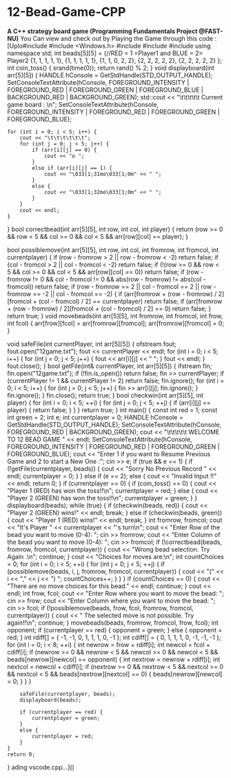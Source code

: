 # 12-Bead-Game-CPP
**A C++ strategy board game (Programming Fundamentals Project @FAST-NU)**
You Can view and check out by Playing the Game through this code : [Uplo#include <iostream>
#include <Windows.h>
#include <fstream>
#include <ctime>
#include <cmath>
using namespace std;
int beads[5][5] = {//RED = 1 =Player1 and BLUE = 2= Player2
	{1, 1, 1, 1, 1},
	{1, 1, 1, 1, 1},
	{1, 1, 0, 2, 2},
	{2, 2, 2, 2, 2},
	{2, 2, 2, 2, 2}
};
int coin_toss() {
	srand(time(0));
	return rand() % 2;
}
void displayboard(int arr[5][5]) {
	HANDLE hConsole = GetStdHandle(STD_OUTPUT_HANDLE);
	SetConsoleTextAttribute(hConsole, FOREGROUND_INTENSITY | FOREGROUND_RED | FOREGROUND_GREEN | FOREGROUND_BLUE | BACKGROUND_RED | BACKGROUND_GREEN);
	std::cout << "\t\t\t\t\t    Current game board  :  \n";
	SetConsoleTextAttribute(hConsole, FOREGROUND_INTENSITY | FOREGROUND_RED | FOREGROUND_GREEN | FOREGROUND_BLUE);

	for (int i = 0; i < 5; i++) {
		cout << "\t\t\t\t\t\t";
		for (int j = 0; j < 5; j++) {
			if (arr[i][j] == 0) {
				cout << "o ";
			}
			else if (arr[i][j] == 1) {
				cout << "\033[1;31mo\033[1;0m" << " ";
			}
			else {
				cout << "\033[1;32mo\033[1;0m" << " ";
			}
		}
		cout << endl;
	}
}
bool correctbead(int arr[5][5], int row, int col, int player) {
	return (row >= 0 && row < 5 && col >= 0 && col < 5 && arr[row][col] == player);
}

bool possiblemove(int arr[5][5], int row, int col, int fromrow, int fromcol, int currentplayer) {
	if (row - fromrow > 2 || row - fromrow < -2) return false;
	if (col - fromcol > 2 || col - fromcol < -2) return false;
	if (!(row >= 0 && row < 5 && col >= 0 && col < 5 && arr[row][col] == 0)) return false;
	if (row - fromrow != 0 && col - fromcol != 0 && abs(row - fromrow) != abs(col - fromcol)) return false;
	if (row - fromrow == 2 || col - fromcol == 2 || row - fromrow == -2 || col - fromcol == -2) {
		if (arr[fromrow + (row - fromrow) / 2][fromcol + (col - fromcol) / 2] == currentplayer) return false;
		if (arr[fromrow + (row - fromrow) / 2][fromcol + (col - fromcol) / 2] == 0) return false;
	}
	return true;
}
void movebeads(int arr[5][5], int fromrow, int fromcol, int frow, int fcol) {
	arr[frow][fcol] = arr[fromrow][fromcol];
	arr[fromrow][fromcol] = 0;
}


void safeFile(int currentPlayer, int arr[5][5])
{
	ofstream fout;
	fout.open("12game.txt");
	fout << currentPlayer << endl;
	for (int i = 0; i < 5; i++) {
		for (int j = 0; j < 5; j++) {
			fout << arr[i][j] << " ";
		}
		fout << endl;
	}
	fout.close();
}
bool getFile(int& currentPlayer, int arr[5][5])
{
	ifstream fin;
	fin.open("12game.txt");
	if (!fin.is_open()) return false;
	fin >> currentPlayer;
	if (currentPlayer != 1 && currentPlayer != 2) return false;
	fin.ignore();
	for (int i = 0; i < 5; i++) {
		for (int j = 0; j < 5; j++) {
			fin >> arr[i][j];
			fin.ignore();
		}
		fin.ignore();
	}
	fin.close();
	return true;
}
bool checkwin(int arr[5][5], int player) {
	for (int i = 0; i < 5; ++i) {
		for (int j = 0; j < 5; ++j) {
			if (arr[i][j] == player) {
				return false; 
			}
		}
	}
	return true; 
}
int main() {
	const int red = 1;
	const int green = 2;
	int e;
	int currentplayer = 0;
	HANDLE hConsole = GetStdHandle(STD_OUTPUT_HANDLE);
	SetConsoleTextAttribute(hConsole, FOREGROUND_RED | BACKGROUND_GREEN);
	cout << "\t\t\t\t\t  WELCOME TO 12 BEAD GAME  " << endl;
	SetConsoleTextAttribute(hConsole, FOREGROUND_INTENSITY | FOREGROUND_RED | FOREGROUND_GREEN | FOREGROUND_BLUE);
	cout << "Enter 1 if you want to Resume Previous Game and 2 to start a New One :";
	cin >> e;
	if (true && e == 1) {
		if (!getFile(currentplayer, beads)) {
			cout << "Sorry No Previous Record " << endl;
			currentplayer = 0;
		}
	}
	else if (e == 2);
	else
	{
		cout << "Invalid Input !!" << endl;
		return 0;
	}
	if (currentplayer == 0) {
		if (coin_toss() == 0) {
			cout << "Player 1 (RED) has won the toss!!\n";
			currentplayer = red;
		}
		else {
			cout << "Player 2 (GREEN) has won the toss!!\n";
			currentplayer = green;
		}
	}
	displayboard(beads);
	while (true) {
		if (checkwin(beads, red)) {
			cout << "Player 2 (GREEN) wins!" << endl;
			break;
		}
		else if (checkwin(beads, green)) {
			cout << "Player 1 (RED) wins!" << endl;
			break;
		}
		int fromrow, fromcol;
		cout << "It's Player " << currentplayer << "'s turn\n";
		cout << "Enter Row of the bead you want to move (0-4): ";
		cin >> fromrow;
		cout << "Enter Column of the bead you want to move (0-4): ";
		cin >> fromcol;
		if (!correctbead(beads, fromrow, fromcol, currentplayer)) {
			cout << "Wrong bead selection. Try Again .\n";
			continue;
		}
		cout << "Choices for moves are:\n";
		int countChoices = 0;
		for (int i = 0; i < 5; ++i) {
			for (int j = 0; j < 5; ++j) {
				if (possiblemove(beads, i, j, fromrow, fromcol, currentplayer)) {
					cout << "(" << i << "," << j << ") ";
					countChoices++;
				}
			}
		}
		if (countChoices == 0) {
			cout << "There are no move choices for this bead." << endl;
			continue;
		}
		cout << endl;
		int frow, fcol;
		cout << "Enter Row where you want to move the bead: ";
		cin >> frow;
		cout << "Enter Column where you want to move the bead: ";
		cin >> fcol;
		if (!possiblemove(beads, frow, fcol, fromrow, fromcol, currentplayer)) {
			cout << " The selected move is not possible. Try again!!\n";
			continue;
		}
		movebeads(beads, fromrow, fromcol, frow, fcol);
		int opponent;
		if (currentplayer == red) {
			opponent = green;
		}
		else {
			opponent = red;
		}
		int rdiff[] = { -1, -1, 0, 1, 1, 1, 0, -1 };
		int cdiff[] = { 0, 1, 1, 1, 0, -1, -1, -1 };
		for (int i = 0; i < 8; ++i) {
			int newrow = frow + rdiff[i];
			int newcol = fcol + cdiff[i];
			if (newrow >= 0 && newrow < 5 && newcol >= 0 && newcol < 5 && beads[newrow][newcol] == opponent) {
				int nextrow = newrow + rdiff[i];
				int nextcol = newcol + cdiff[i];
				if (nextrow >= 0 && nextrow < 5 && nextcol >= 0 && nextcol < 5 && beads[nextrow][nextcol] == 0) {
					beads[newrow][newcol] = 0;
				}
			}
		}

		safeFile(currentplayer, beads);
		displayboard(beads);

		if (currentplayer == red) {
			currentplayer = green;
		}
		else {
			currentplayer = red;
		}
	}
	return 0;

}
ading vscode.cpp…]()




